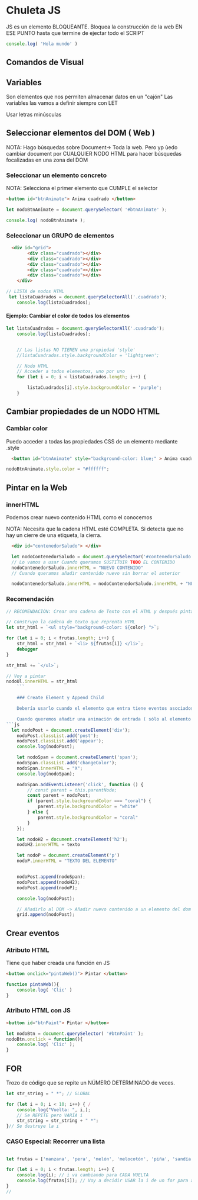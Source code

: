 # Chuleta JS

JS es un elemento BLOQUEANTE. Bloquea la construcción de la web EN ESE PUNTO hasta que termine de ejectar todo el SCRIPT


```js
console.log( 'Hola mundo' ) 
```

## Comandos de Visual


## Variables
Son elementos que nos permiten almacenar datos en un "cajón"
Las variables las vamos a definir siempre con LET

Usar letras minúsculas

## Seleccionar elementos del DOM ( Web )
NOTA: Hago búsquedas  sobre Document-> Toda la web. Pero yp ùedo cambiar document por CUALQUIER NODO HTML para hacer búsquedas focalizadas en una zona del DOM
### Seleccionar un elemento concreto  
NOTA: Selecciona el primer elemento que CUMPLE el selector
```html
<button id="btnAnimate"> Anima cuadrado </button>
```

```js
let nodoBtnAnimate = document.querySelector( '#btnAnimate' );

console.log( nodoBtnAnimate );
```
### Seleccionar un GRUPO de elementos

```html
  <div id="grid">
        <div class="cuadrado"></div>
        <div class="cuadrado"></div>
        <div class="cuadrado"></div>
        <div class="cuadrado"></div>
        <div class="cuadrado"></div>
    </div>
```

```js
// LISTA de nodos HTML
 let listaCuadrados = document.querySelectorAll('.cuadrado');
    console.log(listaCuadrados);
```

#### Ejemplo: Cambiar el color de todos los elementos

```js
let listaCuadrados = document.querySelectorAll('.cuadrado');
    console.log(listaCuadrados);


    // Las listas NO TIENEN una propiedad 'style'
    //listaCuadrados.style.backgroundColor = 'lightgreen';

    // Nodo HTML
    // Acceder a todos elementos, uno por uno
    for (let i = 0; i < listaCuadrados.length; i++) {

        listaCuadrados[i].style.backgroundColor = 'purple';
    }
```






## Cambiar propiedades de un NODO HTML

### Cambiar color

Puedo acceder a todas las propiedades CSS de un elemento mediante .style
```html
  <button id="btnAnimate" style="background-color: blue;" > Anima cuadrado </button>
```
```js
nodoBtnAnimate.style.color = "#ffffff";

```

## Pintar en la Web

### innerHTML
Podemos crear nuevo contenido HTML como el conocemos

NOTA: Necesita que la cadena HTML esté COMPLETA. Si detecta que no hay un cierre de una etiqueta, la cierra.
```html
  <div id="contenedorSaludo"> </div>
```

```js
  let nodoContenedorSaludo = document.querySelector('#contenedorSaludo');
  // Lo vamos a usar Cuando queramos SUSTITUIR TODO EL CONTENIDO
  nodoContenedorSaludo.innerHTML = "NUEVO CONTENIDO"
  // Cuando queramos añadir contenido nuevo sin borrar el anterior

  nodoContenedorSaludo.innerHTML = nodoContenedorSaludo.innerHTML + "NUEVO CONTENIDO"

```
### Recomendación
```js
// RECOMENDACIÓN: Crear una cadena de Texto con el HTML y después pintarlo

// Construyo la cadena de texto que reprenta HTML
let str_html = `<ul style="background-color: ${color} ">`;

for (let i = 0; i < frutas.length; i++) {
    str_html = str_html + `<li> ${frutas[i]} </li>`;
    debugger
}

str_html += `</ul>`;

// Voy a pintar
nodoUl.innerHTML = str_html
    ```

    ### Create Element y Append Child 

    Debería usarlo cuando el elemento que entra tiene eventos asociados

    Cuando queremos añadir una animación de entrada ( sólo al elemento que entra )
```js
  let nodoPost = document.createElement('div');
    nodoPost.classList.add('post');
    nodoPost.classList.add('appear');
    console.log(nodoPost);

    let nodoSpan = document.createElement('span');
    nodoSpan.classList.add('changeColor');
    nodoSpan.innerHTML = "X";
    console.log(nodoSpan);

    nodoSpan.addEventListener('click', function () {
        // const parent = this.parentNode;
        const parent = nodoPost;
        if (parent.style.backgroundColor === "coral") {
            parent.style.backgroundColor = "white"
        } else {
            parent.style.backgroundColor = "coral"
        }
    });

    let nodoH2 = document.createElement('h2');
    nodoH2.innerHTML = texto

    let nodoP = document.createElement('p')
    nodoP.innerHTML = "TEXTO DEL ELEMENTO"


    nodoPost.append(nodoSpan);
    nodoPost.append(nodoH2);
    nodoPost.append(nodoP);

    console.log(nodoPost);

    // Añadirlo al DOM -> Añadir nuevo contenido a un elemento del dom
    grid.append(nodoPost);

```


## Crear eventos

### Atributo HTML
Tiene que haber creada una función en JS

```html
<button onclick="pintaWeb()"> Pintar </button>
```
```js
function pintaWeb(){
    console.log( 'Clic' )
}
```

### Atributo HTML con JS
```html
<button id="btnPaint"> Pintar </button>
```
```js
let nodoBtn = document.querySelector( '#btnPaint' );
nodoBtn.onclick = function(){
    console.log( 'Clic' );
}
```

## FOR
Trozo de código que se repite un NÚMERO DETERMINADO de veces.

```js
let str_string = " *"; // GLOBAL

for (let i = 0; i < 10; i++) { /
    console.log("Vuelta: ", i,);
    // Se REPITE pero VARÍA i
    str_string = str_string + " *";
}// Se destruye la i

```

### CASO Especial: Recorrer una lista

```js

let frutas = ['manzana', 'pera', 'melón', 'melocotón', 'piña', 'sandía'];

for (let i = 0; i < frutas.length; i++) {
    console.log(i); // i va cambiando para CADA VUELTA
    console.log(frutas[i]); // Voy a decidir USAR la i de un for para acceder a cada elemento de la lista
}
//
```



